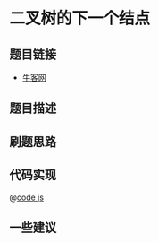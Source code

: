 # 二叉树的下一个结点

## 题目链接

- [牛客网]()


## 题目描述

## 刷题思路

## 代码实现

@[code js](@code/algorithm/sword-point/树/getNext.js)

## 一些建议
